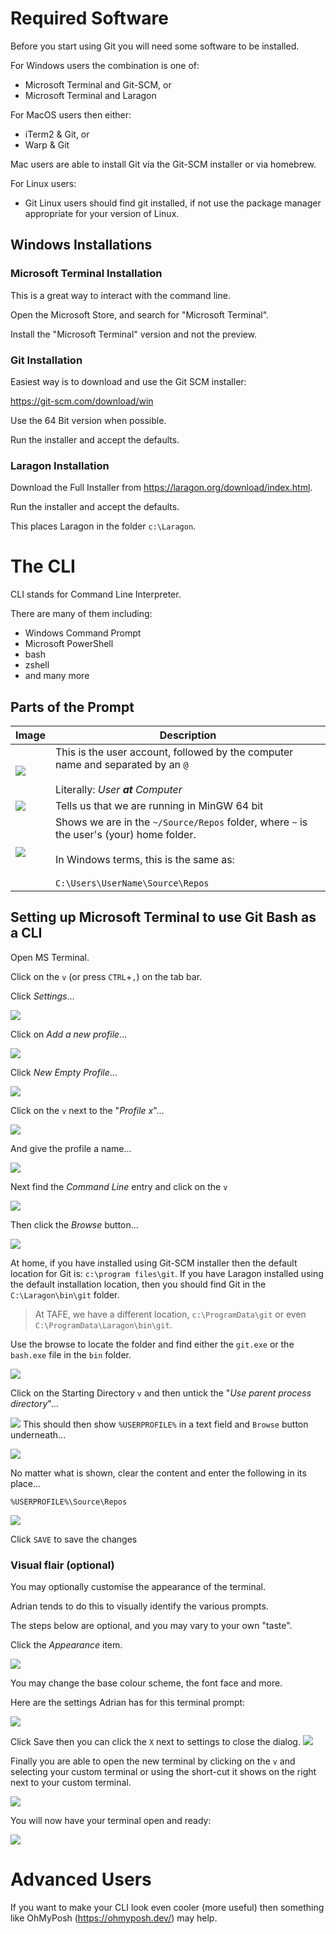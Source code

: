 # Required Software

Before you start using Git you will need some software to be installed.

For Windows users the combination is one of:

- Microsoft Terminal and Git-SCM, or
- Microsoft Terminal and Laragon

For MacOS users then either:

- iTerm2 & Git, or
- Warp & Git

Mac users are able to install Git via the Git-SCM installer or via homebrew.

For Linux users:

- Git
  Linux users should find git installed, if not use the package manager appropriate for your version of Linux.

## Windows Installations

### Microsoft Terminal Installation

This is a great way to interact with the command line.

Open the Microsoft Store, and search for "Microsoft Terminal".

Install the "Microsoft Terminal" version and not the preview.

### Git Installation

Easiest way is to download and use the Git SCM installer:

https://git-scm.com/download/win

Use the 64 Bit version when possible.

Run the installer and accept the defaults.

### Laragon Installation

Download the Full Installer from https://laragon.org/download/index.html.

Run the installer and accept the defaults.

This places Laragon in the folder `c:\Laragon`.

# The CLI

CLI stands for Command Line Interpreter.

There are many of them including:

- Windows Command Prompt
- Microsoft PowerShell
- bash
- zshell
- and many more

## Parts of the Prompt

| Image                                          | Description                                                                                                                                                                          |
|------------------------------------------------|--------------------------------------------------------------------------------------------------------------------------------------------------------------------------------------|
| ![](../assets/pasted-image-20240216111739.png) | This is the user account, followed by the computer name and separated by an `@`<br><br>Literally: *User **at** Computer*<br>                                                         |
| ![](../assets/pasted-image-20240216111840.png) | Tells us that we are running in MinGW 64 bit<br>                                                                                                                                     |
| ![](../assets/pasted-image-20240216111909.png) | Shows we are in the `~/Source/Repos` folder, where `~` is the user's (your) home folder.<br><br>In Windows terms, this is the same as:<br><br>  `C:\Users\UserName\Source\Repos`<br> |

## Setting up Microsoft Terminal to use Git Bash as a CLI

Open MS Terminal.

Click on the `v`  (or press `CTRL`+`,`) on the tab bar.

Click *Settings*...

![](../assets/pasted-image-20240216103325.png)

Click on *Add a new profile*...

![](../assets/pasted-image-20240216103615.png)

Click *New Empty Profile*...

![](../assets/pasted-image-20240216103644.png)

Click on the `v` next to the "*Profile x*"...

![](../assets/pasted-image-20240216103947.png)

And give the profile a name...

![](../assets/pasted-image-20240216103833.png)

Next find the *Command Line* entry and click on the `v`

![](../assets/pasted-image-20240216104034.png)

Then click the *Browse* button...

![](../assets/pasted-image-20240216104105.png)

At home, if you have installed using Git-SCM installer then the default location for Git is: `c:\program files\git`. If
you have Laragon installed using the default installation location, then you should find Git in the `C:\Laragon\bin\git`
folder.

> At TAFE, we have a different location, `c:\ProgramData\git` or even `C:\ProgramData\Laragon\bin\git`.

Use the browse to locate the folder and find either the `git.exe` or the `bash.exe` file in the `bin` folder.

![](../assets/pasted-image-20240216105026.png)

Click on the Starting Directory `v` and then untick the "*Use parent process directory*"...

![](../assets/pasted-image-20240216105847.png)
This should then show `%USERPROFILE%` in a text field and `Browse` button underneath...

![](../assets/pasted-image-20240216105903.png)

No matter what is shown, clear the content and enter the following in its place...

`%USERPROFILE%\Source\Repos`

![](../assets/pasted-image-20240216110033.png)

Click `SAVE` to save the changes

### Visual flair (optional)

You may optionally customise the appearance of the terminal.

Adrian tends to do this to visually identify the various prompts.

The steps below are optional, and you may vary to your own "taste".

Click the *Appearance* item.

![](../assets/pasted-image-20240216110837.png)

You may change the base colour scheme, the font face and more.

Here are the settings Adrian has for this terminal prompt:

![](../assets/pasted-image-20240216110957.png)

Click Save then you can click the `X` next to settings to close the dialog.
![](../assets/pasted-image-20240216111033.png)

Finally you are able to open the new terminal by clicking on the `v` and selecting your custom terminal or using the
short-cut it shows on the right next to your custom terminal.

![](../assets/pasted-image-20240216111111.png)

You will now have your terminal open and ready:

![](../assets/pasted-image-20240216111239.png)

# Advanced Users

If you want to make your CLI look even cooler (more useful) then something like OhMyPosh (https://ohmyposh.dev/) may
help.
